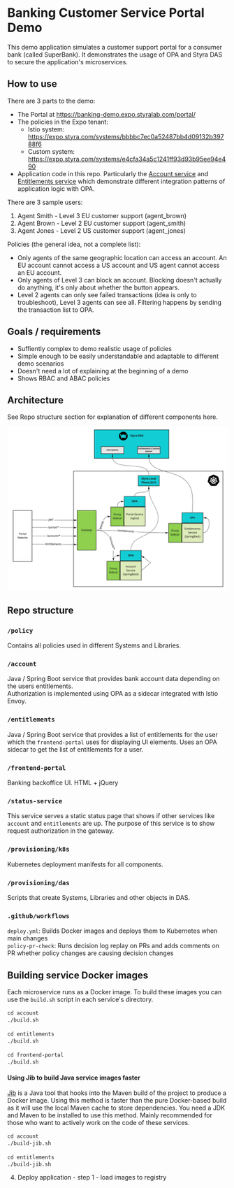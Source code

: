 # Banking Customer Service Portal Demo

This demo application simulates a customer support portal for a consumer bank (called SuperBank). It demonstrates the 
usage of OPA and Styra DAS to secure the application's microservices.

## How to use

There are 3 parts to the demo:
* The Portal at https://banking-demo.expo.styralab.com/portal/
* The policies in the Expo tenant:
  * Istio system: https://expo.styra.com/systems/bbbbc7ec0a52487bb4d09132b39788f6
  * Custom system: https://expo.styra.com/systems/e4cfa34a5c1241ff93d93b95ee94e490
* Application code in this repo. Particularly the [Account service](account) and [Entitlements service](entitlements)
which demonstrate different integration patterns of application logic with OPA.

There are 3 sample users:
1. Agent Smith - Level 3 EU customer support (agent_brown)
2. Agent Brown - Level 2 EU customer support (agent_smith)
3. Agent Jones - Level 2 US customer support (agent_jones)

Policies (the general idea, not a complete list):
* Only agents of the same geographic location can access an account. An EU account
cannot access a US account and US agent cannot access an EU account.
* Only agents of Level 3 can block an account. Blocking doesn't actually do anything, it's only about whether the button appears.
* Level 2 agents can only see failed transactions (idea is only to troubleshoot), Level 3 agents can see all. Filtering
happens by sending the transaction list to OPA.

## Goals / requirements

* Suffiently complex to demo realistic usage of policies
* Simple enough to be easily understandable and adaptable to different demo scenarios
* Doesn't need a lot of explaining at the beginning of a demo
* Shows RBAC and ABAC policies

## Architecture

See Repo structure section for explanation of different components here.

![architecture-diagram.jpg](/img/architecture.jpg)

## Repo structure

### `/policy`

Contains all policies used in different Systems and Libraries.

### `/account`

Java / Spring Boot service that  provides bank account data depending on the users entitlements.  
Authorization is implemented using OPA as a sidecar integrated with Istio Envoy.

### `/entitlements`

Java / Spring Boot service that provides a list of entitlements for the user which the `frontend-portal` uses for displaying UI elements. Uses an OPA sidecar to get the list of entitlements for a user.

### `/frontend-portal`

Banking backoffice UI. HTML + jQuery

### `/status-service`

This service serves a static status page that shows if other services like `account` and `entitlements` are up.
The purpose of this service is to show request authorization in the gateway.

### `/provisioning/k8s`

Kubernetes deployment manifests for all components.

### `/provisioning/das`

Scripts that create Systems, Libraries and other objects in DAS.

### `.github/workflows`

`deploy.yml`: Builds Docker images and deploys them to Kubernetes when main changes  
`policy-pr-check`: Runs decision log replay on PRs and adds comments on PR whether policy changes are causing decision changes

## Building service Docker images

Each microservice runs as a Docker image. To build these images you can use the `build.sh` script in each service's
directory.

```
cd account
./build.sh

cd entitlements
./build.sh

cd frontend-portal
./build.sh
```

#### Using Jib to build Java service images faster

[Jib](https://github.com/GoogleContainerTools/jib) is a Java tool that hooks into the Maven build of the project to
produce a Docker image. Using this method is faster than the pure Docker-based build as it will use the local
Maven cache to store dependencies. You need a JDK and Maven to be installed to use this method. Mainly recommended for
those who want to actively work on the code of these services.

```
cd account
./build-jib.sh

cd entitlements
./build-jib.sh
```

4. Deploy application - step 1 - load images to registry

